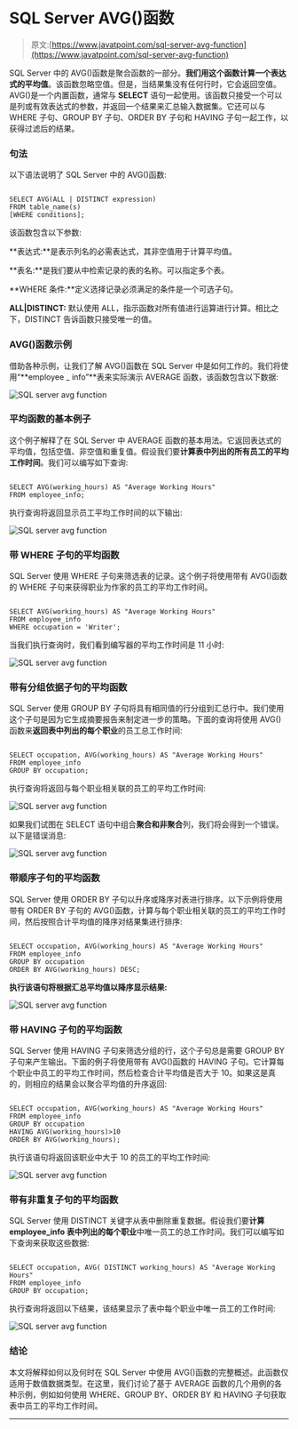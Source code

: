 # SQL Server AVG()函数

> 原文:[https://www.javatpoint.com/sql-server-avg-function](https://www.javatpoint.com/sql-server-avg-function)

SQL Server 中的 AVG()函数是聚合函数的一部分。**我们用这个函数计算一个表达式的平均值**。该函数忽略空值。但是，当结果集没有任何行时，它会返回空值。AVG()是一个内置函数，通常与 **SELECT** 语句一起使用。该函数只接受一个可以是列或有效表达式的参数，并返回一个结果来汇总输入数据集。它还可以与 WHERE 子句、GROUP BY 子句、ORDER BY 子句和 HAVING 子句一起工作，以获得过滤后的结果。

### 句法

以下语法说明了 SQL Server 中的 AVG()函数:

```

SELECT AVG(ALL | DISTINCT expression)  
FROM table_name(s)  
[WHERE conditions];

```

该函数包含以下参数:

**表达式:**是表示列名的必需表达式，其非空值用于计算平均值。

**表名:**是我们要从中检索记录的表的名称。可以指定多个表。

**WHERE 条件:**定义选择记录必须满足的条件是一个可选子句。

**ALL|DISTINCT:** 默认使用 ALL，指示函数对所有值进行运算进行计算。相比之下，DISTINCT 告诉函数只接受唯一的值。

### AVG()函数示例

借助各种示例，让我们了解 AVG()函数在 SQL Server 中是如何工作的。我们将使用“**employee _ info”**表来实际演示 AVERAGE 函数，该函数包含以下数据:

![SQL server avg function](../Images/d06d317d44fffd9fb9b64759b31ef9e4.png)

### 平均函数的基本例子

这个例子解释了在 SQL Server 中 AVERAGE 函数的基本用法。它返回表达式的平均值，包括空值、非空值和重复值。假设我们要**计算表中列出的所有员工的平均工作时间**。我们可以编写如下查询:

```

SELECT AVG(working_hours) AS "Average Working Hours" 
FROM employee_info; 

```

执行查询将返回显示员工平均工作时间的以下输出:

![SQL server avg function](../Images/7e663bcf2bc4f79eb67c7211996846b3.png)

### 带 WHERE 子句的平均函数

SQL Server 使用 WHERE 子句来筛选表的记录。这个例子将使用带有 AVG()函数的 WHERE 子句来获得职业为作家的员工的平均工作时间。

```

SELECT AVG(working_hours) AS "Average Working Hours" 
FROM employee_info
WHERE occupation = 'Writer'; 

```

当我们执行查询时，我们看到编写器的平均工作时间是 11 小时:

![SQL server avg function](../Images/926cf295adeb1a7d456e23681347c82b.png)

### 带有分组依据子句的平均函数

SQL Server 使用 GROUP BY 子句将具有相同值的行分组到汇总行中。我们使用这个子句是因为它生成摘要报告来制定进一步的策略。下面的查询将使用 AVG()函数来**返回表中列出的每个职业**的员工总工作时间:

```

SELECT occupation, AVG(working_hours) AS "Average Working Hours" 
FROM employee_info
GROUP BY occupation;  

```

执行查询将返回与每个职业相关联的员工的平均工作时间:

![SQL server avg function](../Images/3cd302cd65a85ad18d26a52129ee55e2.png)

如果我们试图在 SELECT 语句中组合**聚合和非聚合**列，我们将会得到一个错误。以下是错误消息:

![SQL server avg function](../Images/01f79416056ae7bb6f814f365cfdabdf.png)

### 带顺序子句的平均函数

SQL Server 使用 ORDER BY 子句以升序或降序对表进行排序。以下示例将使用带有 ORDER BY 子句的 AVG()函数，计算与每个职业相关联的员工的平均工作时间，然后按照合计平均值的降序对结果集进行排序:

```

SELECT occupation, AVG(working_hours) AS "Average Working Hours" 
FROM employee_info
GROUP BY occupation
ORDER BY AVG(working_hours) DESC;

```

**执行该语句将根据汇总平均值以降序显示结果:**

![SQL server avg function](../Images/25176a10f37f075e3fd8059728e8a12b.png)

### 带 HAVING 子句的平均函数

SQL Server 使用 HAVING 子句来筛选分组的行，这个子句总是需要 GROUP BY 子句来产生输出。下面的例子将使用带有 AVG()函数的 HAVING 子句。它计算每个职业中员工的平均工作时间，然后检查合计平均值是否大于 10。如果这是真的，则相应的结果会以聚合平均值的升序返回:

```

SELECT occupation, AVG(working_hours) AS "Average Working Hours" 
FROM employee_info
GROUP BY occupation
HAVING AVG(working_hours)>10
ORDER BY AVG(working_hours);

```

执行该语句将返回该职业中大于 10 的员工的平均工作时间:

![SQL server avg function](../Images/da9f94e8487d36776d070640ee12f1b5.png)

### 带有非重复子句的平均函数

SQL Server 使用 DISTINCT 关键字从表中删除重复数据。假设我们要**计算 employee_info 表中列出的每个职业**中唯一员工的总工作时间。我们可以编写如下查询来获取这些数据:

```

SELECT occupation, AVG( DISTINCT working_hours) AS "Average Working Hours" 
FROM employee_info
GROUP BY occupation;

```

执行查询将返回以下结果，该结果显示了表中每个职业中唯一员工的工作时间:

![SQL server avg function](../Images/12973f619a93a591785eaa21ef7594f3.png)

### 结论

本文将解释如何以及何时在 SQL Server 中使用 AVG()函数的完整概述。此函数仅适用于数值数据类型。在这里，我们讨论了基于 AVERAGE 函数的几个用例的各种示例，例如如何使用 WHERE、GROUP BY、ORDER BY 和 HAVING 子句获取表中员工的平均工作时间。

* * *